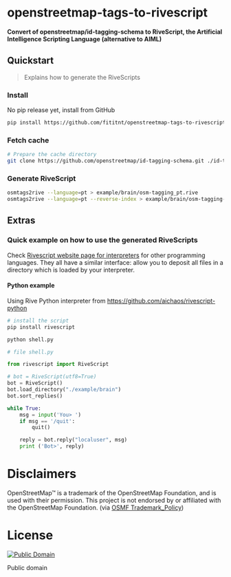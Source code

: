 # openstreetmap-tags-to-rivescript
**Convert of openstreetmap/id-tagging-schema to RiveScript, the Artificial Intelligence Scripting Language (alternative to AIML)**

## Quickstart
> Explains how to generate the RiveScripts

### Install

No pip release yet, install from GitHub

```bash
pip install https://github.com/fititnt/openstreetmap-tags-to-rivescript/archive/main.zip
```

### Fetch cache

```bash
# Prepare the cache directory
git clone https://github.com/openstreetmap/id-tagging-schema.git ./id-tagging-schema
```

### Generate RiveScript

```bash
osmtags2rive --language=pt > example/brain/osm-tagging_pt.rive
osmtags2rive --language=pt --reverse-index > example/brain/osm-tagging-reverse_pt.rive
```

<!--
To regenerate again example

osmtags2rive --language=pt > example/brain/osm-tagging_pt.rive
osmtags2rive --language=pt --reverse-index > example/brain/osm-tagging-reverse_pt.rive
-->

## Extras

### Quick example on how to use the generated RiveScripts

Check [Rivescript website page for interpreters](https://www.rivescript.com/interpreters) for other programming languages.
They all have a similar interface:
allow you to deposit all files in a directory which is loaded by your interpreter.

#### Python example
Using Rive Python interpreter from https://github.com/aichaos/rivescript-python

```bash
# install the script
pip install rivescript

python shell.py
```

```python
# file shell.py

from rivescript import RiveScript

# bot = RiveScript(utf8=True)
bot = RiveScript()
bot.load_directory("./example/brain")
bot.sort_replies()

while True:
    msg = input('You> ')
    if msg == '/quit':
        quit()

    reply = bot.reply("localuser", msg)
    print ('Bot>', reply)
```


# Disclaimers
<!--
TODO see https://wiki.osmfoundation.org/wiki/Trademark_Policy
-->

OpenStreetMap™ is a trademark of the OpenStreetMap Foundation, and is used with their permission.
This project is not endorsed by or affiliated with the OpenStreetMap Foundation. (via [OSMF Trademark_Policy](https://wiki.osmfoundation.org/wiki/Trademark_Policy))

# License


[![Public Domain](https://i.creativecommons.org/p/zero/1.0/88x31.png)](LICENSE)

Public domain